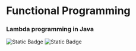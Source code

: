# Functional Programming
### Lambda programming in Java
![Static Badge](https://img.shields.io/badge/java-openjdk-17) ![Static Badge](https://img.shields.io/badge/build-passing-brightgreen)
